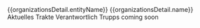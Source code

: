 <script setup>

    import { onMounted, ref, getCurrentInstance } from 'vue';
    import { createClient } from '@supabase/supabase-js'
    import { useRouter } from 'vitepress'
    import { withBase } from 'vitepress'
    import OrganizationsAdmins from '../../components/organizations/OrganizationsAdmins.vue';
    import OrganizationsPlots from '../../components/organizations/OrganizationsPlots.vue';
    import ListOfTroops from '../../components/organizations/ListOfTroops.vue';
    import TroopSelection from '../../components/organizations/TroopSelection.vue';
    import OrganizationResponsible from '../../components/organizations/OrganizationResponsible.vue';

    const instance = getCurrentInstance();
    const apikey = instance.appContext.config.globalProperties.$apikey;
    const url = instance.appContext.config.globalProperties.$url;

    const supabase = createClient(url, apikey);

    const router = useRouter();

    const queryParams = ref({});
    const tab = ref('history'); // Default tab

    const organizationsDetail = ref({});

    async function _editOrganizationName(orgId, newName) {
        const organizationName = prompt('Enter new organization name:', newName);
        if (organizationName) {
            const { data, error } = await supabase
                .from('organizations')
                .update({ name: organizationName })
                .eq('id', orgId);

            if (error) {
                console.error('Error updating organization name:', error);
            } else {
                organizationsDetail.value.name = organizationName;
            }
        }
    }
    async function _deleteOrganization(organizationId) {
        try {
            const { data, error } = await supabase.from('organizations').delete().eq('id', organizationId).select().single();
            if (error) {
                console.error('Supabase error:', error);
                alert(`Supabase error: ${error.message}`); // User feedback
                return;
            }
            if (data) {
                // get vitepress config base
                const base = instance.appContext.config.globalProperties.$base;
                router.go(withBase('/dashboard/organizations')); // Go back to the previous page
            }
        } catch (e) {
            console.error('An unexpected error occurred:', e);
            alert(`An unexpected error occurred: ${e.message}`); // User feedback
        }
    }


    onMounted(async () => {
        const urlParams = new URLSearchParams(window.location.search);
        for (const [key, value] of urlParams.entries()) {
            queryParams.value[key] = value;
        }

        const { data: organizations, error } = await supabase
            .from('organizations')
            .select('*')
            .or(`id.eq.${queryParams.value.orgId}`)
            .order('name', { ascending: true })
            .single();

        if (error) {
            console.error('Error fetching organizations:', error);
        } else {
            organizationsDetail.value = organizations;
        }
    });
</script>

<v-toolbar color="transparent" flat>
    <v-btn icon="mdi-arrow-left" @click="router.go(withBase('/dashboard/organizations'))"></v-btn>
    <v-toolbar-title>
        <div class="d-flex flex-column">
            <span class="text-h6">{{organizationsDetail.entityName}}</span>
            <span class="text-caption text-grey">{{organizationsDetail.name}}</span>
        </div>
    </v-toolbar-title>
    <div class="d-flex ga-1">
        <v-btn icon="mdi-pencil" @click="_editOrganizationName(organizationsDetail.id, organizationsDetail.name)"></v-btn>
        <v-btn icon="mdi-delete" @click="_deleteOrganization(organizationsDetail.id)"></v-btn>
    </div>
</v-toolbar>
<v-tabs
    v-model="tab"
    align-tabs="center"
>
    <v-tab value="history">Aktuelles</v-tab>
    <v-tab value="cluster">Trakte</v-tab>
    <v-tab value="admins">Verantwortlich</v-tab>
    <v-tab value="troop">Trupps</v-tab>
</v-tabs>
<v-card-text>
    <v-tabs-window v-model="tab">
        <v-tabs-window-item value="history">
            coming soon
        </v-tabs-window-item>
        <v-tabs-window-item value="cluster">
            <OrganizationsPlots :organizationsDetail="organizationsDetail"/>
        </v-tabs-window-item>
        <v-tabs-window-item value="admins">
            <OrganizationsAdmins :organization_id="organizationsDetail.id" :isEditable="false" title="Verantwortliche Organisation" role="organization_admin" is_organization_admin="true"/>
        </v-tabs-window-item>
        <v-tabs-window-item value="troop">
            <TroopSelection :organization_id="organizationsDetail.parent_organization_id"/>
        </v-tabs-window-item>
    </v-tabs-window>
</v-card-text>
